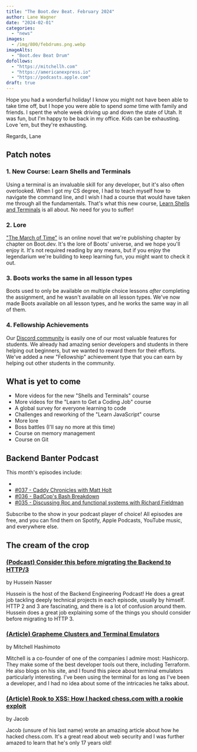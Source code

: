```yaml
---
title: "The Boot.dev Beat. February 2024"
author: Lane Wagner
date: "2024-02-01"
categories:
  - "news"
images:
  - /img/800/febdrums.png.webp
imageAlts:
  - "Boot.dev Beat Drum"
dofollows:
  - "https://mitchellh.com"
  - "https://americanexpress.io"
  - "https://podcasts.apple.com"
draft: true
---
```


Hope you had a wonderful holiday! I know you might not have been able to take time off, but I hope you were able to spend *some* time with family and friends. I spent the whole week driving up and down the state of Utah. It was fun, but I'm happy to be back in my office. Kids can be exhausting. Love 'em, but they're exhausting.

Regards, Lane

## Patch notes

### 1. New Course: Learn Shells and Terminals

Using a terminal is an invaluable skill for any developer, but it's also often overlooked. When I got my CS degree, I had to teach myself how to navigate the command line, and I wish I had a course that would have taken me through all the fundamentals. That's what this new course, [Learn Shells and Terminals](https://www.boot.dev/learn/learn-shells-and-terminals) is all about. No need for you to suffer!

### 2. Lore

["The March of Time"](https://www.boot.dev/lore) is an online novel that we're publishing chapter by chapter on Boot.dev. It's the lore of Boots' universe, and we hope you'll enjoy it. It's not required reading by any means, but if you enjoy the legendarium we're building to keep learning fun, you might want to check it out.

### 3. Boots works the same in all lesson types

Boots used to only be available on multiple choice lessons *after* completing the assignment, and he wasn't available on all lesson types. We've now made Boots available on all lesson types, and he works the same way in all of them.

### 4. Fellowship Achievements

Our [Discord community](https://boot.dev/community) is easily one of our most valuable features for students. We already had amazing senior developers and students in there helping out beginners, but we wanted to reward them for their efforts. We've added a new "Fellowship" achievement type that you can earn by helping out other students in the community.

## What is yet to come

* More videos for the new "Shells and Terminals" course
* More videos for the "Learn to Get a Coding Job" course
* A global survey for everyone learning to code
* Challenges and reworking of the "Learn JavaScript" course
* More lore
* Boss battles (I'll say no more at this time)
* Course on memory management
* Course on Git

## Backend Banter Podcast

This month's episodes include:

* []()
* [#037 - Caddy Chronicles with Matt Holt](https://www.backendbanter.fm/episodes/caddy-chronicles-with-matt-holt)
* [#036 - BadCop's Bash Breakdown](https://www.backendbanter.fm/episodes/ep-36)
* [#035 - Discussing Roc and functional systems with Richard Fieldman](https://www.backendbanter.fm/episodes/035-discussing-roc-and-functional-systems-with-richard-fieldman)

Subscribe to the show in your podcast player of choice! All episodes are free, and you can find them on Spotify, Apple Podcasts, YouTube music, and everywhere else.

## The cream of the crop

### [(Podcast) Consider this before migrating the Backend to HTTP/3](https://podcasts.apple.com/us/podcast/consider-this-before-migrating-the-backend-to-http-3/id1330350799?i=1000630346842)

by Hussein Nasser

Hussein is the host of the Backend Engineering Podcast! He does a great job tackling deeply technical projects in each episode, usually by himself. HTTP 2 and 3 are fascinating, and there is a lot of confusion around them. Hussein does a great job explaining some of the things you should consider before migrating to HTTP 3.

### [(Article) Grapheme Clusters and Terminal Emulators](https://mitchellh.com/writing/grapheme-clusters-in-terminals)

by Mitchell Hashimoto

Mitchell is a co-founder of one of the companies I admire most: Hashicorp. They make some of the best developer tools out there, including Terraform. He also blogs on his site, and I found this piece about terminal emulators particularly interesting. I've been using the terminal for as long as I've been a developer, and I had no idea about some of the intricacies he talks about.

### [(Article) Rook to XSS: How I hacked chess.com with a rookie exploit](https://skii.dev/rook-to-xss/)

by Jacob

Jacob (unsure of his last name) wrote an amazing article about how he hacked chess.com. It's a great read about web security and I was further amazed to learn that he's only 17 years old!
